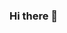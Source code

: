 ### Hi there 👋

<!--
**guilhermekuchla/guilhermekuchla** is a ✨ _special_ ✨ repository because its `README.md` (this file) appears on your GitHub profile.

Here are some ideas to get you started:

- 🔭 I’m currently working on in the farming
- 🌱 I’m currently learning alura
- 👯 I’m looking to collaborate on yes
- 🤔 I’m looking for help with teacher
- 💬 Ask me about what I don't know how to do      
